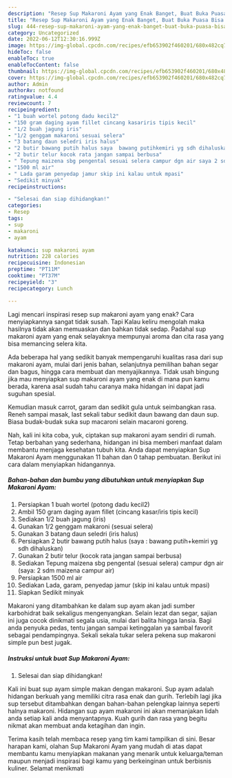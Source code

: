 ```yaml
---
description: "Resep Sup Makaroni Ayam yang Enak Banget, Buat Buka Puasa Bisa Manjain Lidah"
title: "Resep Sup Makaroni Ayam yang Enak Banget, Buat Buka Puasa Bisa Manjain Lidah"
slug: 444-resep-sup-makaroni-ayam-yang-enak-banget-buat-buka-puasa-bisa-manjain-lidah
category: Uncategorized
date: 2022-06-12T12:30:16.999Z
image: https://img-global.cpcdn.com/recipes/efb653902f460201/680x482cq70/sup-makaroni-ayam-foto-resep-utama.jpg
hideToc: false
enableToc: true
enableTocContent: false
thumbnail: https://img-global.cpcdn.com/recipes/efb653902f460201/680x482cq70/sup-makaroni-ayam-foto-resep-utama.jpg
cover: https://img-global.cpcdn.com/recipes/efb653902f460201/680x482cq70/sup-makaroni-ayam-foto-resep-utama.jpg
author: Admin
authorAv: notfound
ratingvalue: 4.4
reviewcount: 7
recipeingredient:
- "1 buah wortel potong dadu kecil2"
- "150 gram daging ayam fillet cincang kasariris tipis kecil"
- "1/2 buah jagung iris"
- "1/2 genggam makaroni sesuai selera"
- "3 batang daun seledri iris halus"
- "2 butir bawang putih halus saya  bawang putihkemiri yg sdh dihaluskan"
- "2 butir telur kocok rata jangan sampai berbusa"
- " Tepung maizena sbg pengental sesuai selera campur dgn air saya 2 sdm maizena campur air"
- "1500 ml air"
- " Lada garam penyedap jamur skip ini kalau untuk mpasi"
- "Sedikit minyak"
recipeinstructions:

- "Selesai dan siap dihidangkan!"
categories:
- Resep
tags:
- sup
- makaroni
- ayam

katakunci: sup makaroni ayam 
nutrition: 228 calories
recipecuisine: Indonesian
preptime: "PT11M"
cooktime: "PT37M"
recipeyield: "3"
recipecategory: Lunch

---
```



Lagi mencari inspirasi resep sup makaroni ayam yang enak? Cara menyiapkannya sangat tidak susah. Tapi Kalau keliru mengolah maka hasilnya tidak akan memuaskan dan bahkan tidak sedap. Padahal sup makaroni ayam yang enak selayaknya mempunyai aroma dan cita rasa yang bisa memancing selera kita.


Ada beberapa hal yang sedikit banyak mempengaruhi kualitas rasa dari sup makaroni ayam, mulai dari jenis bahan, selanjutnya pemilihan bahan segar dan bagus, hingga cara membuat dan menyajikannya. Tidak usah bingung jika mau menyiapkan sup makaroni ayam yang enak di mana pun kamu berada, karena asal sudah tahu caranya maka hidangan ini dapat jadi suguhan spesial.

Kemudian masuk carrot, garam dan sedikit gula untuk seimbangkan rasa. Reneh sampai masak, last sekali tabur sedikit daun bawang dan daun sup. Biasa budak-budak suka sup macaroni selain macaroni goreng.


Nah, kali ini kita coba, yuk, ciptakan sup makaroni ayam sendiri di rumah. Tetap berbahan yang sederhana, hidangan ini bisa memberi manfaat dalam membantu menjaga kesehatan tubuh kita. Anda dapat menyiapkan Sup Makaroni Ayam menggunakan 11 bahan dan 0 tahap pembuatan. Berikut ini cara dalam menyiapkan hidangannya.

<!--inarticleads1-->

##### Bahan-bahan dan bumbu yang dibutuhkan untuk menyiapkan Sup Makaroni Ayam:

1. Persiapkan 1 buah wortel (potong dadu kecil2)
1. Ambil 150 gram daging ayam fillet (cincang kasar/iris tipis kecil)
1. Sediakan 1/2 buah jagung (iris)
1. Gunakan 1/2 genggam makaroni (sesuai selera)
1. Gunakan 3 batang daun seledri (iris halus)
1. Persiapkan 2 butir bawang putih halus (saya : bawang putih+kemiri yg sdh dihaluskan)
1. Gunakan 2 butir telur (kocok rata jangan sampai berbusa)
1. Sediakan  Tepung maizena sbg pengental (sesuai selera) campur dgn air (saya: 2 sdm maizena campur air)
1. Persiapkan 1500 ml air
1. Sediakan  Lada, garam, penyedap jamur (skip ini kalau untuk mpasi)
1. Siapkan Sedikit minyak


Makaroni yang ditambahkan ke dalam sup ayam akan jadi sumber karbohidrat baik sekaligus mengenyangkan. Selain lezat dan segar, sajian ini juga cocok dinikmati segala usia, mulai dari balita hingga lansia. Bagi anda penyuka pedas, tentu jangan sampai ketinggalan ya sambal favorit sebagai pendampingnya. Sekali sekala tukar selera pekena sup makaroni simple pun best jugak. 

<!--inarticleads2-->

##### Instruksi untuk buat Sup Makaroni Ayam:


1. Selesai dan siap dihidangkan!

Kali ini buat sup ayam simple makan dengan makaroni. Sup ayam adalah hidangan berkuah yang memiliki citra rasa enak dan gurih. Terlebih lagi jika sup tersebut ditambahkan dengan bahan-bahan pelengkap lainnya seperti halnya makaroni. Hidangan sup ayam makaroni ini akan memanjakan lidah anda setiap kali anda menyantapnya. Kuah gurih dan rasa yang begitu nikmat akan membuat anda ketagihan dan ingin. 

Terima kasih telah membaca resep yang tim kami tampilkan di sini. Besar harapan kami, olahan Sup Makaroni Ayam yang mudah di atas dapat membantu kamu menyiapkan makanan yang menarik untuk keluarga/teman maupun menjadi inspirasi bagi kamu yang berkeinginan untuk berbisnis kuliner. Selamat menikmati
